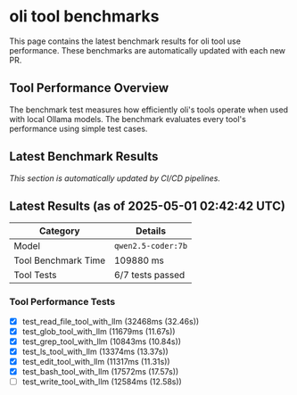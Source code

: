 # oli tool benchmarks

This page contains the latest benchmark results for oli tool use performance.
These benchmarks are automatically updated with each new PR.

## Tool Performance Overview

The benchmark test measures how efficiently oli's tools operate when used with local
Ollama models. The benchmark evaluates every tool's performance using simple test cases.

## Latest Benchmark Results

_This section is automatically updated by CI/CD pipelines._

<!-- BENCHMARK_RESULTS -->
## Latest Results (as of 2025-05-01 02:42:42 UTC)

| Category | Details |
|----------|---------|
| Model | `qwen2.5-coder:7b` |
| Tool Benchmark Time | 109880 ms |
| Tool Tests | 6/7 tests passed |

### Tool Performance Tests
- [x] test_read_file_tool_with_llm (32468ms (32.46s))
- [x] test_glob_tool_with_llm (11679ms (11.67s))
- [x] test_grep_tool_with_llm (10843ms (10.84s))
- [x] test_ls_tool_with_llm (13374ms (13.37s))
- [x] test_edit_tool_with_llm (11317ms (11.31s))
- [x] test_bash_tool_with_llm (17572ms (17.57s))
- [ ] test_write_tool_with_llm (12584ms (12.58s))

<!-- END_BENCHMARK_RESULTS -->
